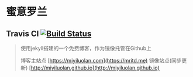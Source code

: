 # 蜜意罗兰

## Travis CI [![Build Status](https://travis-ci.org/miyiluolan/miyiluolan.github.io.svg?branch=master)](https://travis-ci.org/miyiluolan/miyiluolan.github.io)

> 使用jekyll搭建的一个免费博客，作为镜像托管在Github上
>
> 博客主站点 [https://miyiluolan.com](https://mritd.me) 镜像站点(同步更新) [http://miyiluolan.github.io](http://miyiluolan.github.io)


